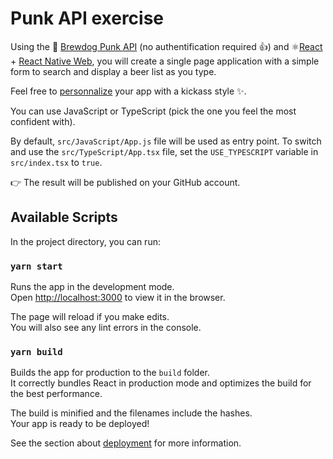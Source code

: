 # Punk API exercise

Using the 🍺 [Brewdog Punk API](https://punkapi.com/documentation/v2) (no authentification required 👍) and ⚛[React](https://reactjs.org) + [React Native Web](http://necolas.github.io/react-native-web/docs), you will create a single page application with a simple form to search and display a beer list as you type.

Feel free to [personnalize](http://necolas.github.io/react-native-web/docs/?path=/docs/guides-style--page) your app with a kickass style ✨.

You can use JavaScript or TypeScript (pick the one you feel the most confident with).

By default, `src/JavaScript/App.js` file will be used as entry point. To switch and use the `src/TypeScript/App.tsx` file, set the `USE_TYPESCRIPT` variable in `src/index.tsx` to `true`.

👉 The result will be published on your GitHub account.

## Available Scripts

In the project directory, you can run:

### `yarn start`

Runs the app in the development mode.<br />
Open [http://localhost:3000](http://localhost:3000) to view it in the browser.

The page will reload if you make edits.<br />
You will also see any lint errors in the console.

### `yarn build`

Builds the app for production to the `build` folder.<br />
It correctly bundles React in production mode and optimizes the build for the best performance.

The build is minified and the filenames include the hashes.<br />
Your app is ready to be deployed!

See the section about [deployment](https://facebook.github.io/create-react-app/docs/deployment) for more information.
